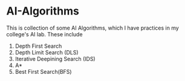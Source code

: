 # AI-Algorithms
This is collection of some AI Algorithms, which I have practices in my college's AI lab. These include
1. Depth First Search
2. Depth Limit Search (DLS)
3. Iterative Deepining Search (IDS)
4. A*
5. Best First Search(BFS)
